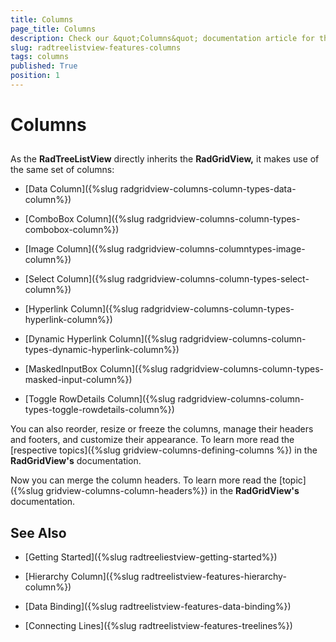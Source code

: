 ```yaml
---
title: Columns
page_title: Columns
description: Check our &quot;Columns&quot; documentation article for the RadTreeListView WPF control.
slug: radtreelistview-features-columns
tags: columns
published: True
position: 1
---
```


# Columns



## 

As the __RadTreeListView__ directly inherits the __RadGridView,__ it makes use of the same set of columns:

* [Data Column]({%slug radgridview-columns-column-types-data-column%})

* [ComboBox Column]({%slug radgridview-columns-column-types-combobox-column%})

* [Image Column]({%slug radgridview-columns-columntypes-image-column%})

* [Select Column]({%slug radgridview-columns-column-types-select-column%})

* [Hyperlink Column]({%slug radgridview-columns-column-types-hyperlink-column%})

* [Dynamic Hyperlink Column]({%slug radgridview-columns-column-types-dynamic-hyperlink-column%})

* [MaskedInputBox Column]({%slug radgridview-columns-column-types-masked-input-column%})

* [Toggle RowDetails Column]({%slug radgridview-columns-column-types-toggle-rowdetails-column%})

You can also reorder, resize or freeze the columns, manage their headers and footers, and customize their appearance. To learn more read the [respective topics]({%slug gridview-columns-defining-columns %}) in the __RadGridView's__ documentation.



Now you can merge the column headers. To learn more read the [topic]({%slug gridview-columns-column-headers%}) in the __RadGridView's__ documentation.
        

## See Also

 * [Getting Started]({%slug radtreeliestview-getting-started%})

 * [Hierarchy Column]({%slug radtreelistview-features-hierarchy-column%})

 * [Data Binding]({%slug radtreelistview-features-data-binding%})

 * [Connecting Lines]({%slug radtreelistview-features-treelines%})
